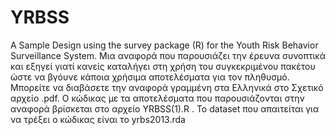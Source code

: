 # YRBSS
A Sample Design using the survey package (R) for the Youth Risk  Behavior Surveillance System.
Μια αναφορά που παρουσιάζει την έρευνα συνοπτικά και εξηγεί γιατί
κανείς καταλήγει στη χρήση του συγκεκριμένου πακέτου ώστε να βγόυνε κάποια χρήσιμα αποτελέσματα
για τον πληθυσμό. Μπορείτε να διαβάσετε την αναφορά γραμμένη στα Ελληνικά στο Σχετικό αρχείο .pdf. O κώδικας με τα αποτελέσματα που παρουσιάζονται στην αναφορά βρίσκεται στο αρχείο YRBSS(1).R . Το dataset που απαιτείται για να τρέξει ο κώδικας είναι το yrbs2013.rda
